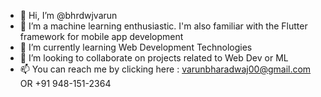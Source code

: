 - 👋 Hi, I’m @bhrdwjvarun
- 👀 I’m a machine learning enthusiastic. I'm also familiar with the Flutter framework for mobile app development
- 🌱 I’m currently learning Web Development Technologies
- 💞️ I’m looking to collaborate on projects related to Web Dev or ML 
- 📫 You can reach me by clicking here : varunbharadwaj00@gmail.com  OR +91 948-151-2364
 
<!---
bhrdwjvarun/bhrdwjvarun is a ✨ special ✨ repository because its `README.md` (this file) appears on your GitHub profile.
You can click the Preview link to take a look at your changes.
--->
